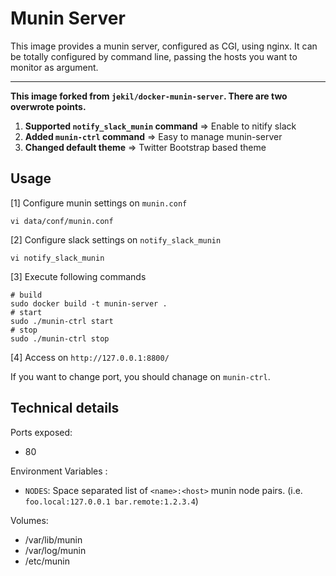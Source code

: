 # Munin Server

<!--
[![Docker Stars](https://img.shields.io/docker/stars/jekil/docker-munin-server.svg)](https://hub.docker.com/r/jekil/docker-munin-server/)
[![Docker Pulls](https://img.shields.io/docker/pulls/jekil/docker-munin-server.svg)](https://hub.docker.com/r/jekil/docker-munin-server/)
[![Image Size](https://img.shields.io/imagelayers/image-size/jekil/docker-munin-server/latest.svg)](https://imagelayers.io/?images=jekil/docker-munin-server:latest)
[![Image Layers](https://img.shields.io/imagelayers/layers/jekil/docker-munin-server/latest.svg)](https://imagelayers.io/?images=jekil/docker-munin-server:latest)
[![Twitter Follow](https://img.shields.io/twitter/follow/jekil.svg?style=social)](https://twitter.com/jekil)
-->

This image provides a munin server, configured as CGI, using nginx.
It can be totally configured by command line, passing the hosts you want to monitor as argument.

---

**This image forked from `jekil/docker-munin-server`. There are two overwrote points.**

1. **Supported `notify_slack_munin` command**  => Enable to nitify slack
2. **Added `munin-ctrl` command**  => Easy to manage munin-server
3. **Changed default theme**  => Twitter Bootstrap based theme

<!--

## Quick Start

Use the following command to start the munin server, in the NODES argument you should supply a space separated list of `<name>:<host>` munin node pairs. (i.e. `foo.local:127.0.0.1 bar.remote:1.2.3.4`)

`docker run -p 80 -e NODES="foo.local:127.0.0.1 bar.remote:1.2.3.4" munin`

-->

## Usage

[1] Configure munin settings on `munin.conf`

```shell
vi data/conf/munin.conf
```

[2] Configure slack settings on `notify_slack_munin`

```shell
vi notify_slack_munin
```

[3] Execute following commands

```shell
# build
sudo docker build -t munin-server .
# start
sudo ./munin-ctrl start
# stop
sudo ./munin-ctrl stop
```

[4] Access on `http://127.0.0.1:8800/`

If you want to change port, you should chanage on `munin-ctrl`.

## Technical details

Ports exposed:

* 80

Environment Variables :

* `NODES`: Space separated list of `<name>:<host>` munin node pairs. (i.e. `foo.local:127.0.0.1 bar.remote:1.2.3.4`)

Volumes:

* /var/lib/munin
* /var/log/munin
* /etc/munin
